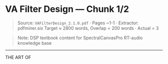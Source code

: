 # VA Filter Design — Chunk 1/2

> Source: `VAFilterDesign_2.1.0.pdf` · Pages ~1-1 · Extractor: pdfminer.six
> Target ≈ 2800 words, Overlap = 200 words · Actual = 3

> Note: DSP textbook content for SpectralCanvasPro RT-audio knowledge base

---
THE ART OF
